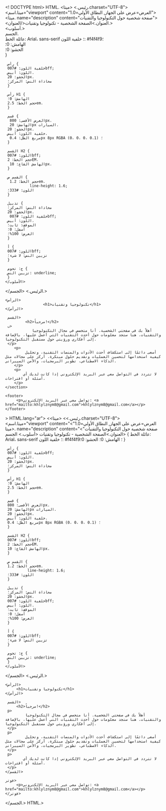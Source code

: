 <! DOCTYPE html>
HTML. 
<رئيس.>
 <ميتا.charset="UTF-8"> 
         <ميتا.اسم="viewport" content="العرض=عرض على الجهاز, النطاق الأولي=1.0">          
            <ميتا. name="description" content="صفحة شخصية حول التكنولوجيا والتقنيات">         
            <العنوان.>الصفحة الشخصية - تكنولوجيا وتقنيات</العنوان.>         
            <أسلوب.>         
         الجسم.          
 عائلة الخط: Arial، sans-serif ؛ 
        خلفية اللون: #f4f4f9؛         
        الهامش: 0؛         
        الحشو: 0؛         
 } 

     رأس { 
     خلفية اللون: #007bff; 
     اللون: أبيض. 
     الحشو: 20px. 
     محاذاة النص: المركز؛ 
     } 

     رأس H1 { 
     الهامش: 0؛ 
     حجم الخط: 2.5em. 
     } 

     قسم { 
      العرض الأقصى: 800px.  
      الهامش: 20px السيارات.  
     الحشو: 20px. 
     خلفية اللون: أبيض. 
      مربع الظل: 0.4px 8px RGBA (0، 0، 0، 0.1) ؛  
     } 

     القسم H2 { 
     اللون: #007bff; 
     حجم الخط: 2EM. 
      الهامش القاع: 10px.  
     } 

     القسم ص { 
      حجم الخط: 1.2em.  
               line-height: 1.6;   
     اللون: #333؛ 
     } 

     تذييل { 
     محاذاة النص: المركز؛ 
     الحشو: 20px. 
      خلفية اللون: #007bff;  
     اللون: أبيض. 
     الموقف: ثابت؛ 
     أسفل: 0؛ 
     العرض: 100%؛ 
     } 

     أ { 
     اللون: #007bff; 
     تزيين النص: لا شيء؛ 
     } 

     ج: تحوم { 
     تزيين النص: underline; 
     } 
    </الأسلوب>
</الرئيس.>
<الجسم.>

    <الرأس>
                     <h1>تكنولوجيا وتقنيات</h1>             
    </الرأس>

     القسم>
             <h2>مرحباً!</h2>     
     ب> 
                أهلاً بك في صفحتي الشخصية. أنا متخصص في مجال التكنولوجيا والتقنيات. هنا ستجد معلومات حول أحدث التقنيات التي أعمل عليها، بالإضافة إلى أفكاري ورؤيتي حول مستقبل التكنولوجيا.    
     </p> 
        <p>
             أسعى دائمًا إلى استكشاف أحدث الأدوات والمنصات التقنية، وتحليل كيفية استخدامها لتحسين العمليات وتقديم حلول مبتكرة. أركز على مجالات مثل الذكاء الاصطناعي، تطوير البرمجيات، والأمن السيبراني. 
        </p>
        <p>
            لا تتردد في التواصل معي عبر البريد الإلكتروني إذا كانت لديك أي أسئلة أو اقتراحات.
        </p>
    </section>

    <footer>
         <p>تواصل معي عبر البريد الإلكتروني: <a href="mailto:khlylznym8@gmail.com">khlylznym8@gmail.com</a></p> 
    </footer>

</body>
</<! DOCTYPE html>><! DOCTYPE html>
HTML.lang="ar">
<<رئيس.>>
 <ميتا.charset="UTF-8"> 
 <ميتا.اسم="viewport" content="العرض=عرض على الجهاز, النطاق الأولي=1.0"> 
     <ميتا. name="description" content="صفحة شخصية حول التكنولوجيا والتقنيات"> 
     <العنوان.>الصفحة الشخصية - تكنولوجيا وتقنيات</العنوان.> 
     <أسلوب.> 
 الجسم { 
 عائلة الخط: Arial، sans-serif ؛ 
 خلفية اللون: #f4f4f9؛ 
 الهامش: 0؛ 
 الحشو: 0؛ 
 } 

     رأس { 
     خلفية اللون: #007bff; 
     اللون: أبيض. 
     الحشو: 20px. 
     محاذاة النص: المركز؛ 
     } 

     رأس H1 { 
     الهامش: 0؛ 
     حجم الخط: 2.5em. 
     } 

     قسم { 
     العرض الأقصى: 800px. 
     الهامش: 20px السيارات. 
     الحشو: 20px. 
     خلفية اللون: أبيض. 
     مربع الظل: 0.4px 8px RGBA (0، 0، 0، 0.1) ؛ 
     } 

     القسم H2 { 
     اللون: #007bff; 
     حجم الخط: 2EM. 
     الهامش القاع: 10px. 
     } 

     القسم ص { 
     حجم الخط: 1.2em. 
              line-height: 1.6;  
     اللون: #333؛ 
     } 

     تذييل { 
     محاذاة النص: المركز؛ 
     الحشو: 20px. 
     خلفية اللون: #007bff; 
     اللون: أبيض. 
     الموقف: ثابت؛ 
     أسفل: 0؛ 
     العرض: 100%؛ 
     } 

     أ { 
     اللون: #007bff; 
     تزيين النص: لا شيء؛ 
     } 

     ج: تحوم { 
     تزيين النص: underline; 
     } 
    </الأسلوب>
</الرئيس.>
<الجسم.>

    <الرأس>
         <h1>تكنولوجيا وتقنيات</h1> 
    </الرأس>

     القسم>
         <h2>مرحباً!</h2> 
     p> 
             أهلاً بك في صفحتي الشخصية. أنا متخصص في مجال التكنولوجيا والتقنيات. هنا ستجد معلومات حول أحدث التقنيات التي أعمل عليها، بالإضافة إلى أفكاري ورؤيتي حول مستقبل التكنولوجيا. 
     </p> 
     p> 
             أسعى دائمًا إلى استكشاف أحدث الأدوات والمنصات التقنية، وتحليل كيفية استخدامها لتحسين العمليات وتقديم حلول مبتكرة. أركز على مجالات مثل الذكاء الاصطناعي، تطوير البرمجيات، والأمن السيبراني. 
     </p> 
     p> 
            لا تتردد في التواصل معي عبر البريد الإلكتروني إذا كانت لديك أي أسئلة أو اقتراحات.
     </p> 
    </القسم>

    فوتر>
         <p>تواصل معي عبر البريد الإلكتروني: <a href="mailto:khlylznym8@gmail.com">khlylznym8@gmail.com</a></p> 
    </فوتر>

</الجسم.>
HTML.>
